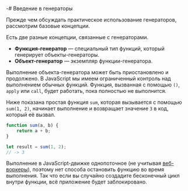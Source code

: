 -# Введение в генераторы

Прежде чем обсуждать практическое использование генераторов, рассмотрим базовые концепции.

Есть две разные концепции, связанные с генераторами.

* **Функция-генератор** — специальный тип функций, который генерирует объекты-генераторы.
* **Объект-генератор** — экземпляр функции-генератора.

Выполнение объекта-генератора может быть приостановлено и продолжено. В JavaScript мы имеем ограниченный контроль над выполнением обычных функций. Функция, вызванная с помощью `()`, `apply` или `call`, будет работать, пока полностью не выполнится. 

Ниже показана простая функция `sum`, которая вызывается с помощью `sum(1, 2)`, начинает выполнение и возвращает значение `3` в код, который её вызвал.

```js
function sum(a, b) {
    return a + b;
}

let result = sum(1, 2);
// -> 3
```

Выполнение в JavaScript-движке однопоточное (не учитывая [веб-воркеры](https://en.wikipedia.org/wiki/Web_worker)), поэтому нет способа остановить функцию во время выполнения. Так что если вы случайно создадите бесконечный цикл внутри функции, всё приложение будет заблокировано.
